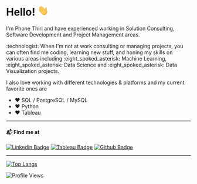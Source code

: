 # Hello! <img src="https://raw.githubusercontent.com/ptyadana/ptyadana/master/wave.gif" width="30px">
<p>I'm Phone Thiri and have experienced working in Solution Consulting, Software Development and Project Management areas.</p>

<p>:technologist: When I'm not at work consulting or managing projects, you can often find me coding, learning new stuff, and honing my skills on various areas including :eight_spoked_asterisk: Machine Learning, :eight_spoked_asterisk: Data Science and :eight_spoked_asterisk: Data Visualization projects.</p>

I also love working with different technologies & platforms and my current favorite ones are
- :heart: SQL / PostgreSQL / MySQL
- :heart: Python
- :heart: Tableau

----

#### 📬 Find me at
[![Linkedin Badge](https://img.shields.io/badge/-LinkedIn-blue?style=flat-square&logo=Linkedin&logoColor=white&link=https://www.linkedin.com/in/phonethiriyadana)](https://www.linkedin.com/in/phonethiriyadana)
[![Tableau Badge](http://img.shields.io/badge/-Tableau-orange?style=flat-square&logo=tableau&logoColor=white&link=https://public.tableau.com/profile/phonethiriyadana#!/)](https://public.tableau.com/profile/phonethiriyadana#!/)
[![Github Badge](http://img.shields.io/badge/-Github-black?style=flat-square&logo=github&link=https://github.com/ptyadana/)](https://github.com/ptyadana) 

-----

[![Top Langs](https://github-readme-stats.vercel.app/api/top-langs/?username=ptyadana&layout=compact)](https://github.com/ptyadana/github-readme-stats)

![Profile Views](https://komarev.com/ghpvc/?username=ptyadana)